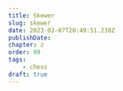 ```yaml
---
title: Skewer
slug: skewer
date: 2023-02-07T20:49:51.230Z
publishDate:
chapter: z
order: 99
tags:
    - chess
draft: true
---
```

